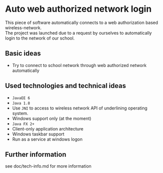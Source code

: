 Auto web authorized network login
=================================================

This piece of software automatically connects to a web authorization based wireless-network.  
The project was launched due to a request by ourselves to automatically login to the network of our school.


## Basic ideas 
 - Try to connect to school network through web authorized network automatically


## Used technologies and technical ideas
 - `JavaEE 6`
 - `Java 1.8`
 - Use `JNI` to access to wireless network API of underlining operating system.
 - Windows support only (at the moment)
 - `Java FX 2+`
 - Client-only application architecture
 - Windows taskbar support
 - Run as a service at windows logon

 
 ## Further information
 see doc/tech-info.md for more information
